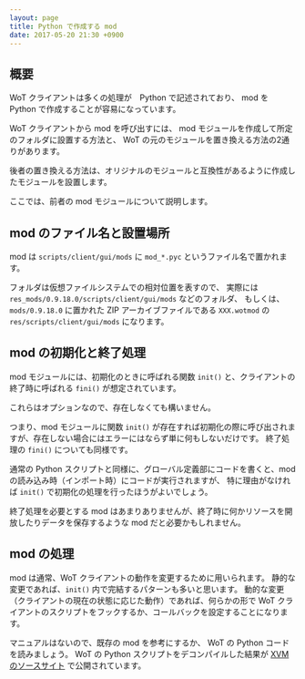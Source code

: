 ```yaml
---
layout: page
title: Python で作成する mod
date: 2017-05-20 21:30 +0900
---
```

## 概要
WoT クライアントは多くの処理が　Python で記述されており、
mod を Python で作成することが容易になっています。

WoT クライアントから mod を呼び出すには、
mod モジュールを作成して所定のフォルダに設置する方法と、
WoT の元のモジュールを置き換える方法の2通りがあります。

後者の置き換える方法は、オリジナルのモジュールと互換性があるように作成したモジュールを設置します。

ここでは、前者の mod モジュールについて説明します。

## mod のファイル名と設置場所
mod は `scripts/client/gui/mods` に `mod_*.pyc` というファイル名で置かれます。

フォルダは仮想ファイルシステムでの相対位置を表すので、
実際には `res_mods/0.9.18.0/scripts/client/gui/mods` などのフォルダ、
もしくは、
`mods/0.9.18.0` に置かれた ZIP アーカイブファイルである `XXX.wotmod` の `res/scripts/client/gui/mods` になります。

## mod の初期化と終了処理
mod モジュールには、初期化のときに呼ばれる関数 `init()` と、クライアントの終了時に呼ばれる `fini()` が想定されています。

これらはオプションなので、存在しなくても構いません。

つまり、mod モジュールに関数 `init()` が存在すれば初期化の際に呼び出されますが、存在しない場合にはエラーにはならず単に何もしないだけです。
終了処理の `fini()` についても同様です。

通常の Python スクリプトと同様に、グローバル定義部にコードを書くと、mod の読み込み時（インポート時）にコードが実行されますが、
特に理由がなければ `init()` で初期化の処理を行ったほうがよいでしょう。

終了処理を必要とする mod はあまりありませんが、終了時に何かリソースを開放したりデータを保存するような mod だと必要かもしれません。

## mod の処理
mod は通常、WoT クライアントの動作を変更するために用いられます。
静的な変更であれば、`init()` 内で完結するパターンも多いと思います。
動的な変更（クライアントの現在の状態に応じた動作）であれば、何らかの形で WoT クライアントのスクリプトをフックするか、コールバックを設定することになります。

マニュアルはないので、既存の mod を参考にするか、 WoT の Python コードを読みましょう。
WoT の Python スクリプトをデコンパイルした結果が [XVM のソースサイト](https://bitbucket.org/XVM/) で公開されています。


